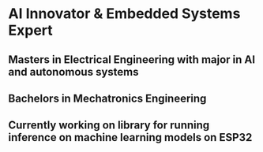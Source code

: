 # AI Innovator & Embedded Systems Expert

## Masters in Electrical Engineering with major in AI and autonomous systems

## Bachelors in Mechatronics Engineering

## Currently working on library for running inference on machine learning models on ESP32


